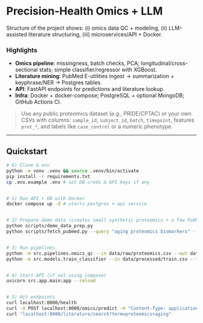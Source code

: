 # Precision-Health Omics + LLM

Structure of the project shows: (i) omics data QC + modeling, (ii) LLM-assisted literature structuring, (iii) microservices/API + Docker.


### Highlights
- **Omics pipeline**: missingness, batch checks, PCA; longitudinal/cross-sectional stats; simple classifier/regressor with XGBoost.
- **Literature mining**: PubMed E-utilities ingest → summarization + keyphrase/NER → Postgres tables.
- **API**: FastAPI endpoints for predictions and literature lookup.
- **Infra**: Docker + docker-compose; PostgreSQL + optional MongoDB; GitHub Actions CI.


> Use any public proteomics dataset (e.g., PRIDE/CPTAC) or your own CSVs with columns: `sample_id`, `subject_id`, `batch`, `timepoint`, features `prot_*`, and labels like `case_control` or a numeric phenotype.


---
## Quickstart


```bash
# 0) Clone & env
python -m venv .venv && source .venv/bin/activate
pip install -r requirements.txt
cp .env.example .env # set DB creds & API keys if any


# 1) Run API + DB with Docker
docker compose up -d # starts postgres + api service


# 2) Prepare demo data (creates small synthetic proteomics + a few PubMed abstracts)
python scripts/demo_data_prep.py
python scripts/fetch_pubmed.py --query "aging proteomics biomarkers" --retmax 50


# 3) Run pipelines
python -m src.pipelines.omics_qc --in data/raw/proteomics.csv --out data/processed/qc_report.json
python -m src.models.train_classifier --in data/processed/train.csv --target case_control --out artifacts/model.joblib


# 4) Start API (if not using compose)
uvicorn src.app.main:app --reload


# 5) Hit endpoints
curl localhost:8000/health
curl -X POST localhost:8000/omics/predict -H "Content-Type: application/json" -d '{"features": {"prot_A": 0.5, "prot_B": 1.2}}'
curl "localhost:8000/literature/search?term=proteomics+aging"
